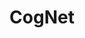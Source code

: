 ---
schema: default
title: CogNet
organization: DataScientia Foundation
notes: >-
  CogNet is a large, high-quality database of cognate pairs,containing millions
  of cognates in hundreds of languages using 38 different writing systems.
  CogNet was automatically constructed from wordnets and dictionaries contained
  in the Universal Knowledge Core and its precision was evaluated to be >96%.
resources:
  - name: CogNet v2.0
    url: 'https://github.com/kbatsuren/CogNet/blob/master/CogNet-v2.0.zip'
    format: ''
    license: ''
    last_updated: '' 
    created: ''
    size: ''
    release_date: '' 
    distribution_document: ''
    language: ''
category:
  - Cross-Lingual Datasets
maintainer: Khuyagbaatar Batsuren
maintainer_email: khuyagbaatar.b@gmail.com
tags: ''
provenance: ''
version: '2.1'
dataset_level: Language Level (L1-2)
dataset_access: Open Access
dataset_description: 'http://cognet.ukc.disi.unitn.it/'
landing_page: 'https://github.com/kbatsuren/CogNet'
---